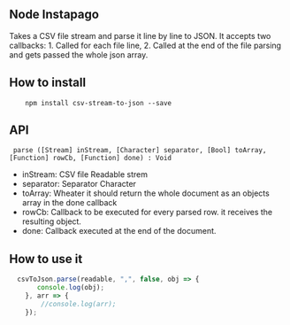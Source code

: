  

Node Instapago
--------------

Takes a CSV file stream and parse it line by line to JSON. It accepts two callbacks: 1. Called for each file line, 2. Called at the end of the file parsing and gets passed the whole json array.
 

How to install
--------------

```batch
    npm install csv-stream-to-json --save
```

API
--------------

```batch
 parse ([Stream] inStream, [Character] separator, [Bool] toArray, [Function] rowCb, [Function] done) : Void
```

 - inStream: CSV file Readable strem
 - separator: Separator Character
 - toArray: Wheater it should return the whole document as an objects array in the done callback
 - rowCb: Callback to be executed for every parsed row. it receives the resulting object.
 - done: Callback executed at the end of the document.

How to use it
--------------


```javascript
  csvToJson.parse(readable, ",", false, obj => {
       console.log(obj);
    }, arr => {
        //console.log(arr);
    });
```








